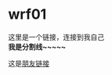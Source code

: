 # wrf01
<html>
  <body>
    <a>这里是一个链接，连接到我自己</a><br />
    <b>我是分割线~~~~~</b><br />
    <p>这是<a href="好友.heml">朋友链接</a></p>
  </body>
</html>
